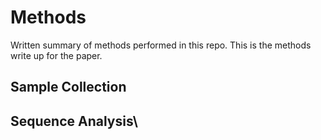 # Methods

Written summary of methods performed in this repo. This is the methods write up for the paper.

## Sample Collection

## Sequence Analysis\
